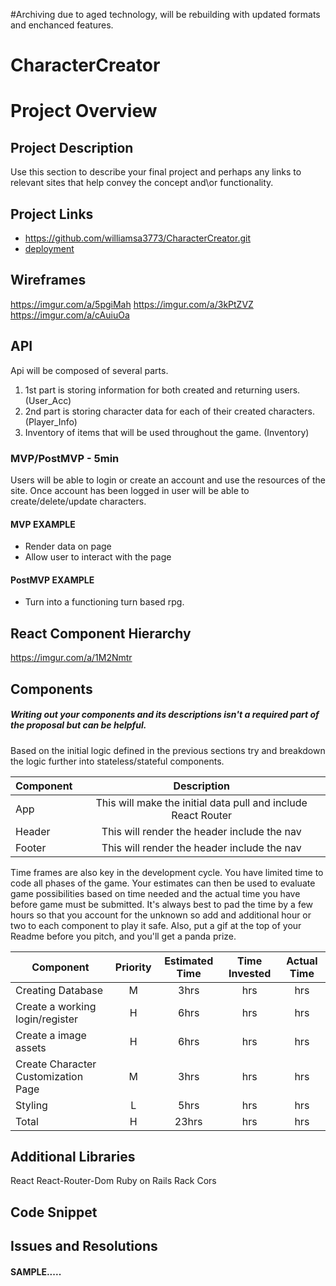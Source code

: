 #Archiving due to aged technology, will be rebuilding with updated formats and enchanced features. 



# CharacterCreator
# Project Overview


## Project Description

Use this section to describe your final project and perhaps any links to relevant sites that help convey the concept and\or functionality.

## Project Links

- https://github.com/williamsa3773/CharacterCreator.git
- [deployment]()

## Wireframes
https://imgur.com/a/5pgiMah
https://imgur.com/a/3kPtZVZ
https://imgur.com/a/cAuiuOa
## API

Api will be composed of several parts.
1. 1st part is storing information for both created and returning users. (User_Acc)
2. 2nd part is storing character data for each of their created characters. (Player_Info)
3. Inventory of items that will be used throughout the game. (Inventory)

### MVP/PostMVP - 5min

Users will be able to login or create an account and use the resources of the site. Once account has been logged in user will be able to create/delete/update characters.


#### MVP EXAMPLE
- Render data on page
- Allow user to interact with the page

#### PostMVP EXAMPLE
- Turn into a functioning turn based rpg.

## React Component Hierarchy

https://imgur.com/a/1M2Nmtr

## Components
##### Writing out your components and its descriptions isn't a required part of the proposal but can be helpful.

Based on the initial logic defined in the previous sections try and breakdown the logic further into stateless/stateful components.

| Component | Description |
| --- | :---: |  
| App | This will make the initial data pull and include React Router|
| Header | This will render the header include the nav |
| Footer | This will render the header include the nav |


Time frames are also key in the development cycle.  You have limited time to code all phases of the game.  Your estimates can then be used to evaluate game possibilities based on time needed and the actual time you have before game must be submitted. It's always best to pad the time by a few hours so that you account for the unknown so add and additional hour or two to each component to play it safe. Also, put a gif at the top of your Readme before you pitch, and you'll get a panda prize.

| Component | Priority | Estimated Time | Time Invested | Actual Time |
| --- | :---: |  :---: | :---: | :---: |
| Creating Database | M | 3hrs| hrs | hrs |
| Create a working login/register | H | 6hrs| hrs | hrs |
| Create a image assets | H | 6hrs| hrs | hrs |
| Create Character Customization Page | M | 3hrs| hrs | hrs |
| Styling | L | 5hrs| hrs | hrs |
| Total | H | 23hrs| hrs | hrs |

## Additional Libraries
React
React-Router-Dom
Ruby on Rails
Rack Cors


## Code Snippet


## Issues and Resolutions


#### SAMPLE.....
